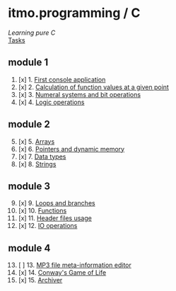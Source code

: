 # itmo.programming / C
*Learning pure C*  
[Tasks](https://github.com/mrskycriper/itmo.programming/tree/master/sem01%20C/Tasks)
## module 1
1. [x] 1. [First console application](https://github.com/mrskycriper/itmo.programming/blob/master/sem01%20C/labs01_04/lab01.c)
2. [x] 2. [Calculation of function values at a given point](https://github.com/mrskycriper/itmo.programming/blob/master/sem01%20C/labs01_04/lab02.c)
3. [x] 3. [Numeral systems and bit operations](https://github.com/mrskycriper/itmo.programming/blob/master/sem01%20C/labs01_04/lab03.c)
4. [x] 4. [Logic operations](https://github.com/mrskycriper/itmo.programming/blob/master/sem01%20C/labs01_04/lab04.c)
## module 2
5. [x] 5. [Arrays](https://github.com/mrskycriper/itmo.programming/blob/master/sem01%20C/labs05_08/lab05.c)
6. [x] 6. [Pointers and dynamic memory](https://github.com/mrskycriper/itmo.programming/blob/master/sem01%20C/labs05_08/lab06.c)
7. [x] 7. [Data types](https://github.com/mrskycriper/itmo.programming/blob/master/sem01%20C/labs05_08/lab07.c)
8. [x] 8. [Strings](https://github.com/mrskycriper/itmo.programming/blob/master/sem01%20C/labs05_08/lab08.c)
## module 3
9. [x] 9. [Loops and branches](https://github.com/mrskycriper/itmo.programming/blob/master/sem01%20C/labs09_12/lab09.c)
10. [x] 10. [Functions](https://github.com/mrskycriper/itmo.programming/blob/master/sem01%20C/labs09_12/lab10.c)
11. [x] 11. [Header files usage](https://github.com/mrskycriper/itmo.programming/tree/master/sem01%20C/labs09_12/lab11)
12. [x] 12. [IO operations](https://github.com/mrskycriper/itmo.programming/blob/master/sem01%20C/labs09_12/lab12.c)
## module 4
13. [ ] 13. [MP3 file meta-information editor](#)
14. [x] 14. [Conway's Game of Life](https://github.com/mrskycriper/itmo.programming/tree/master/sem01%20C/lab14)
15. [x] 15. [Archiver](https://github.com/mrskycriper/itmo.programming/blob/master/sem01%20C/lab15/main.c)

